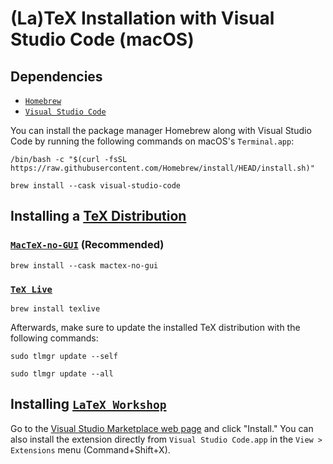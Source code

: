 # (La)TeX Installation with Visual Studio Code (macOS)
## Dependencies
- [`Homebrew`](https://brew.sh/)
- [`Visual Studio Code`](https://formulae.brew.sh/cask/visual-studio-code)

You can install the package manager Homebrew along with Visual Studio Code by running the following commands on macOS's `Terminal.app`:
```
/bin/bash -c "$(curl -fsSL https://raw.githubusercontent.com/Homebrew/install/HEAD/install.sh)"
```
```
brew install --cask visual-studio-code
```

## Installing a [TeX Distribution](https://tug.org/levels.html)
### [`MacTeX-no-GUI`](https://formulae.brew.sh/cask/mactex-no-gui) (Recommended)
```
brew install --cask mactex-no-gui
```
### [`TeX Live`](https://formulae.brew.sh/formula/texlive)
```
brew install texlive
```
Afterwards, make sure to update the installed TeX distribution with the following commands:
```
sudo tlmgr update --self
```
```
sudo tlmgr update --all
```

## Installing [`LaTeX Workshop`](https://github.com/James-Yu/LaTeX-Workshop)
Go to the [Visual Studio Marketplace web page](https://marketplace.visualstudio.com/items?itemName=James-Yu.latex-workshop) and click "Install." You can also install the extension directly from `Visual Studio Code.app` in the `View > Extensions` menu (Command+Shift+X).
